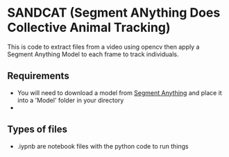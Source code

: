 # SANDCAT (Segment ANything Does Collective Animal Tracking)
This is code to extract files from a video using opencv then apply a Segment Anything Model to each frame to track individuals.

## Requirements
* You will need to download a model from [Segment Anything](https://github.com/facebookresearch/segment-anything) and place it into a 'Model' folder in your directory
* 

## Types of files
* .iypnb are notebook files with the python code to run things
